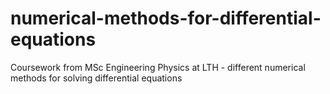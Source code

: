 # numerical-methods-for-differential-equations
Coursework from MSc Engineering Physics at LTH - different numerical methods for solving differential equations
